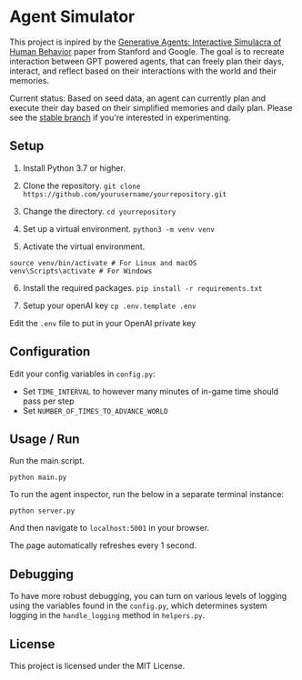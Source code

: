 # Agent Simulator

This project is inpired by the [Generative Agents: Interactive Simulacra of Human Behavior](https://arxiv.org/abs/2304.03442) paper from Stanford and Google. The goal is to recreate interaction between GPT powered agents, that can freely plan their days, interact, and reflect based on their interactions with the world and their memories.

Current status: Based on seed data, an agent can currently plan and execute their day based on their simplified memories and daily plan. Please see the [stable branch](https://github.com/elijahmurray/simulacra/tree/stable) if you're interested in experimenting.

## Setup

1. Install Python 3.7 or higher.

2. Clone the repository.
`git clone https://github.com/yourusername/yourrepository.git`

3. Change the directory.
`cd yourrepository`

4. Set up a virtual environment.
`python3 -m venv venv`

5. Activate the virtual environment.
```
source venv/bin/activate # For Linux and macOS
venv\Scripts\activate # For Windows
```

6. Install the required packages.
`pip install -r requirements.txt`

7. Setup your openAI key
`cp .env.template .env`

Edit the `.env` file to put in your OpenAI private key


## Configuration

Edit your config variables in `config.py`:

- Set `TIME_INTERVAL` to however many minutes of in-game time should pass per step
- Set `NUMBER_OF_TIMES_TO_ADVANCE_WORLD`

## Usage / Run
Run the main script.

`python main.py`

To run the agent inspector, run the below in a separate terminal instance:

`python server.py`

And then navigate to `localhost:5001` in your browser.

The page automatically refreshes every 1 second.


## Debugging
To have more robust debugging, you can turn on various levels of logging using the variables found in the `config.py`, which determines system logging in the `handle_logging` method in `helpers.py`.

## License
This project is licensed under the MIT License.